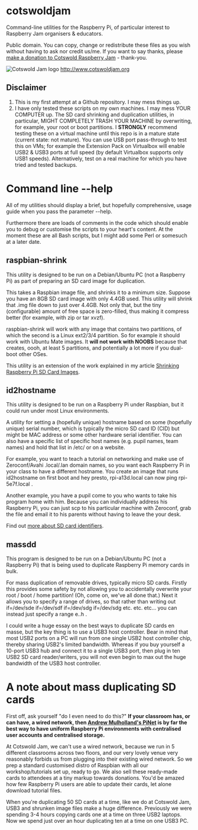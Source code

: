 # cotswoldjam
Command-line utilities for the Raspberry Pi, of particular interest to Raspberry Jam organisers &amp; educators.

Public domain. You can copy, change or redistribute these files as you wish without having to ask nor credit us/me. If you want to say thanks, please [make a donation to Cotswold Raspberry Jam](http://paypal.me/cotswoldjam) - thank-you.

![Cotswold Jam logo](http://cotswoldjam.org/assets/images/cotswoldjam-logo-128x80.png)
http://www.cotswoldjam.org

## Disclaimer

1. This is my first attempt at a Github repository. I may mess things up.
2. I have only tested these scripts on my own machines. I may mess YOUR COMPUTER up. The SD card shrinking and duplication utilities, in particular, MIGHT COMPLETELY TRASH YOUR MACHINE by overwriting, for example, your root or boot partitions. I **STRONGLY** recommend testing these on a virtual machine until this repo is in a mature state (current state: not mature). You can use USB port pass-through to test this on VMs; for example the Extension Pack on Virtualbox will enable USB2 & USB3 ports at full speed (by default Virtualbox supports only USB1 speeds). Alternatively, test on a real machine for which you have tried and tested backups.

# Command line --help

All of my utilities should display a brief, but hopefully comprehensive, usage guide when you pass the parameter --help.

Furthermore there are loads of comments in the code which should enable you to debug or customise the scripts to your heart's content. At the moment these are all Bash scripts, but I might add some Perl or somesuch at a later date.

## raspbian-shrink

This utility is designed to be run on a Debian/Ubuntu PC (not a Raspberry Pi) as part of preparing an SD card image for duplication.

This takes a Raspbian image file, and shrinks it to a minimum size. Suppose you have an 8GB SD card image with only 4.4GB used. This utility will shrink that .img file down to just over 4.4GB. Not only that, but the tiny (configurable) amount of free space is zero-filled, thus making it compress better (for example, with zip or tar xvzf).

raspbian-shrink will work with any image that contains two partitions, of which the second is a Linux ext2/3/4 partition. So for example it should work with Ubuntu Mate images. It **will not work with NOOBS** because that creates, oooh, at least 5 partitions, and potentially a lot more if you dual-boot other OSes.

This utility is an extension of the work explained in my article [Shrinking Raspberry Pi SD Card Images](http://aoakley.com/articles/2015-10-09-resizing-sd-images.php).

## id2hostname

This utility is designed to be run on a Raspberry Pi under Raspbian, but it could run under most Linux environments.

A utility for setting a (hopefully unique) hostname based on some (hopefully unique) serial number, which is typically the micro SD card ID (CID) but might be MAC address or some other hardware serial identifier. You can also have a specific list of specific host names (e.g. pupil names, team names) and hold that list in /etc/ or on a website.

For example, you want to teach a tutorial on networking and make use of Zeroconf/Avahi .local/.lan domain names, so you want each Raspberry Pi in your class to have a different hostname. You create an image that runs id2hostname on first boot and hey presto, rpi-a13d.local can now ping rpi-5e7f.local .

Another example, you have a pupil come to you who wants to take his program home with him. Because you can individually address his Raspberry Pi, you can just scp to his particular machine with Zeroconf, grab the file and email it to his parents without having to leave the your desk.

Find out [more about SD card identifiers](http://www.cameramemoryspeed.com/sd-memory-card-faq/reading-sd-card-cid-serial-psn-internal-numbers/).

## massdd

This program is designed to be run on a Debian/Ubuntu PC (not a Raspberry Pi) that is being used to duplicate Raspberry Pi memory cards in bulk.

For mass duplication of removable drives, typically micro SD cards. Firstly this provides some safety by not allowing you to accidentally overwrite your root / boot / home partition! (Oh, come on, we've all done that.) Next it allows you to specify a range of drives, so that rather than writing out if=/dev/sde if=/dev/sdf if=/dev/sdg if=/dev/sdg etc. etc. etc... you can instead just specify a range e..h .

I could write a huge essay on the best ways to duplicate SD cards en masse, but the key thing is to use a USB3 host controller. Bear in mind that most USB2 ports on a PC will run from one single USB2 host controller chip, thereby sharing USB2's limited bandwidth. Whereas if you buy yourself a 10-port USB3 hub and connect it to a single USB3 port, then plug in ten USB2 SD card reader/writers, you will not even begin to max out the huge bandwidth of the USB3 host controller.

# A note about mass duplicating SD cards

First off, ask yourself "do I even need to do this?" **If your classroom has, or can have, a wired network, then [Andrew Mulholland's PiNet](http://pinet.org.uk) is by far the best way to have uniform Raspberry Pi environments with centralised user accounts and centralised storage.**

At Cotswold Jam, we can't use a wired network, because we run in 5 different classrooms across two floors, and our very lovely venue very reasonably forbids us from plugging into their existing wired network. So we prep a standard customised distro of Raspbian with all our workshop/tutorials set up, ready to go. We also sell these ready-made cards to attendees at a tiny markup towards donations. You'd be amazed how few Raspberry Pi users are able to update their cards, let alone download tutorial files.

When you're duplicating 50 SD cards at a time, like we do at Cotswold Jam, USB3 and shrunken image files make a huge difference. Previously we were spending 3-4 hours copying cards one at a time on three USB2 laptops. Now we spend just over an hour duplicating ten at a time on one USB3 PC.

